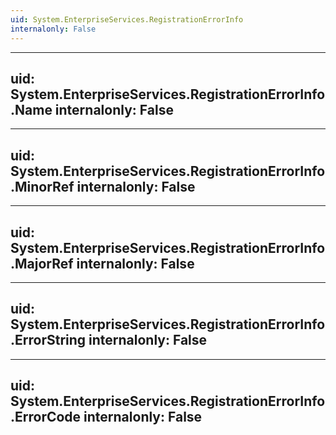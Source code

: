 ```yaml
---
uid: System.EnterpriseServices.RegistrationErrorInfo
internalonly: False
---
```


---
uid: System.EnterpriseServices.RegistrationErrorInfo.Name
internalonly: False
---

---
uid: System.EnterpriseServices.RegistrationErrorInfo.MinorRef
internalonly: False
---

---
uid: System.EnterpriseServices.RegistrationErrorInfo.MajorRef
internalonly: False
---

---
uid: System.EnterpriseServices.RegistrationErrorInfo.ErrorString
internalonly: False
---

---
uid: System.EnterpriseServices.RegistrationErrorInfo.ErrorCode
internalonly: False
---
